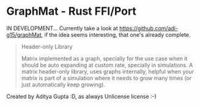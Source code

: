 # GraphMat - Rust FFI/Port

IN DEVELOPMENT... Currently take a look at https://github.com/adi-g15/graphMat, if the idea seems interesting, that one's already complete.

> Header-only Library
>
> Matrix implemented as a graph, specially for the use case when it should be auto expanding at custom rate, specially in simulations.
> A matrix header-only library, uses graphs internally, helpful when your matrix is part of a simulation where it needs to grow many times (or just automatically keep growing).

Created by Aditya Gupta :D, as always Unlicense license :-)

